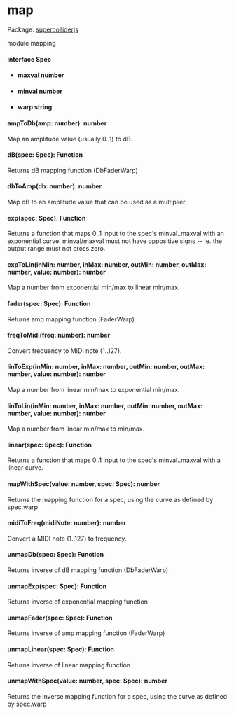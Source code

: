 # map
Package: <a href="#/packages/supercolliderjs/api">supercolliderjs</a>

<div class="module"><span class="token keyword">module</span> mapping<div class="module-child entity-box"><div class="Interface"><h4 id="Spec"><span class="token keyword">interface</span> Spec</h4><ul class="no-dot"><li><h4 id="maxval"><span class="token property">maxval</span> <span class="type token entity">number</span></h4></li><li><h4 id="minval"><span class="token property">minval</span> <span class="type token entity">number</span></h4></li><li><h4 id="warp"><span class="token property">warp</span> <span class="type token entity">string</span></h4></li></ul></div></div><div class="module-child entity-box"><h4 id="ampToDb"><span class="token function">ampToDb</span>(<span class="nowrap">amp: <span class="type token entity">number</span></span>): <span class="type token entity">number</span></h4><p class="short-text">Map an amplitude value (usually 0..1) to dB.</p></div><div class="module-child entity-box"><h4 id="dB"><span class="token function">dB</span>(<span class="nowrap">spec: <span class="type reference">Spec</span></span>): <span class="type reference">Function</span></h4><p class="short-text">Returns dB mapping function (DbFaderWarp)</p></div><div class="module-child entity-box"><h4 id="dbToAmp"><span class="token function">dbToAmp</span>(<span class="nowrap">db: <span class="type token entity">number</span></span>): <span class="type token entity">number</span></h4><p class="short-text">Map dB to an amplitude value that can be used as a multiplier.</p></div><div class="module-child entity-box"><h4 id="exp"><span class="token function">exp</span>(<span class="nowrap">spec: <span class="type reference">Spec</span></span>): <span class="type reference">Function</span></h4><p class="short-text">Returns a function that maps 0..1 input to the spec's minval..maxval with an exponential curve. minval/maxval must not have oppositive signs -- ie. the output range must not cross zero.</p></div><div class="module-child entity-box"><h4 id="expToLin"><span class="token function">expToLin</span>(<span class="nowrap">inMin: <span class="type token entity">number</span></span>, <span class="nowrap">inMax: <span class="type token entity">number</span></span>, <span class="nowrap">outMin: <span class="type token entity">number</span></span>, <span class="nowrap">outMax: <span class="type token entity">number</span></span>, <span class="nowrap">value: <span class="type token entity">number</span></span>): <span class="type token entity">number</span></h4><p class="short-text">Map a number from exponential min/max to linear min/max.</p></div><div class="module-child entity-box"><h4 id="fader"><span class="token function">fader</span>(<span class="nowrap">spec: <span class="type reference">Spec</span></span>): <span class="type reference">Function</span></h4><p class="short-text">Returns amp mapping function (FaderWarp)</p></div><div class="module-child entity-box"><h4 id="freqToMidi"><span class="token function">freqToMidi</span>(<span class="nowrap">freq: <span class="type token entity">number</span></span>): <span class="type token entity">number</span></h4><p class="short-text">Convert frequency to MIDI note (1..127).</p></div><div class="module-child entity-box"><h4 id="linToExp"><span class="token function">linToExp</span>(<span class="nowrap">inMin: <span class="type token entity">number</span></span>, <span class="nowrap">inMax: <span class="type token entity">number</span></span>, <span class="nowrap">outMin: <span class="type token entity">number</span></span>, <span class="nowrap">outMax: <span class="type token entity">number</span></span>, <span class="nowrap">value: <span class="type token entity">number</span></span>): <span class="type token entity">number</span></h4><p class="short-text">Map a number from linear min/max to exponential min/max.</p></div><div class="module-child entity-box"><h4 id="linToLin"><span class="token function">linToLin</span>(<span class="nowrap">inMin: <span class="type token entity">number</span></span>, <span class="nowrap">inMax: <span class="type token entity">number</span></span>, <span class="nowrap">outMin: <span class="type token entity">number</span></span>, <span class="nowrap">outMax: <span class="type token entity">number</span></span>, <span class="nowrap">value: <span class="type token entity">number</span></span>): <span class="type token entity">number</span></h4><p class="short-text">Map a number from linear min/max to min/max.</p></div><div class="module-child entity-box"><h4 id="linear"><span class="token function">linear</span>(<span class="nowrap">spec: <span class="type reference">Spec</span></span>): <span class="type reference">Function</span></h4><p class="short-text">Returns a function that maps 0..1 input to the spec's minval..maxval with a linear curve.</p></div><div class="module-child entity-box"><h4 id="mapWithSpec"><span class="token function">mapWithSpec</span>(<span class="nowrap">value: <span class="type token entity">number</span></span>, <span class="nowrap">spec: <span class="type reference">Spec</span></span>): <span class="type token entity">number</span></h4><p class="short-text">Returns the mapping function for a spec, using the curve
as defined by spec.warp</p></div><div class="module-child entity-box"><h4 id="midiToFreq"><span class="token function">midiToFreq</span>(<span class="nowrap">midiNote: <span class="type token entity">number</span></span>): <span class="type token entity">number</span></h4><p class="short-text">Convert a MIDI note (1..127) to frequency.</p></div><div class="module-child entity-box"><h4 id="unmapDb"><span class="token function">unmapDb</span>(<span class="nowrap">spec: <span class="type reference">Spec</span></span>): <span class="type reference">Function</span></h4><p class="short-text">Returns inverse of dB mapping function (DbFaderWarp)</p></div><div class="module-child entity-box"><h4 id="unmapExp"><span class="token function">unmapExp</span>(<span class="nowrap">spec: <span class="type reference">Spec</span></span>): <span class="type reference">Function</span></h4><p class="short-text">Returns inverse of exponential mapping function</p></div><div class="module-child entity-box"><h4 id="unmapFader"><span class="token function">unmapFader</span>(<span class="nowrap">spec: <span class="type reference">Spec</span></span>): <span class="type reference">Function</span></h4><p class="short-text">Returns inverse of amp mapping function (FaderWarp)</p></div><div class="module-child entity-box"><h4 id="unmapLinear"><span class="token function">unmapLinear</span>(<span class="nowrap">spec: <span class="type reference">Spec</span></span>): <span class="type reference">Function</span></h4><p class="short-text">Returns inverse of linear mapping function</p></div><div class="module-child entity-box"><h4 id="unmapWithSpec"><span class="token function">unmapWithSpec</span>(<span class="nowrap">value: <span class="type token entity">number</span></span>, <span class="nowrap">spec: <span class="type reference">Spec</span></span>): <span class="type token entity">number</span></h4><p class="short-text">Returns the inverse mapping function for a spec, using the curve
as defined by spec.warp</p></div></div>
